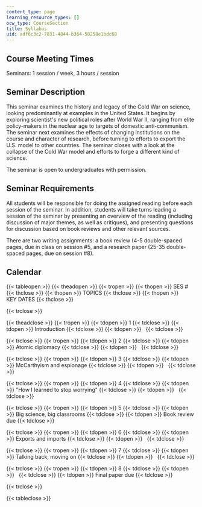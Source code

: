 ```yaml
---
content_type: page
learning_resource_types: []
ocw_type: CourseSection
title: Syllabus
uid: adf6c3c2-7831-4844-b364-58258e1bdc68
---
```


Course Meeting Times
--------------------

Seminars: 1 session / week, 3 hours / session

Seminar Description
-------------------

This seminar examines the history and legacy of the Cold War on science, looking predominantly at examples in the United States. It begins by exploring scientist's new political roles after World War II, ranging from elite policy-makers in the nuclear age to targets of domestic anti-communism. The seminar next examines the effects of changing institutions on the course and character of research, before turning to efforts to export the U.S. model to other countries. The seminar closes with a look at the collapse of the Cold War model and efforts to forge a different kind of science.

The seminar is open to undergraduates with permission.

Seminar Requirements
--------------------

All students will be responsible for doing the assigned reading before each session of the seminar. In addition, students will take turns leading a session of the seminar by presenting an overview of the reading (including discussion of major themes, as well as critiques), and presenting questions for discussion based on book reviews and other relevant sources.

There are two writing assignments: a book review (4-5 double-spaced pages, due in class on session #5, and a research paper (25-35 double-spaced pages, due on session #8).

Calendar
--------

{{< tableopen >}}
{{< theadopen >}}
{{< tropen >}}
{{< thopen >}}
SES #
{{< thclose >}}
{{< thopen >}}
TOPICS
{{< thclose >}}
{{< thopen >}}
KEY DATES
{{< thclose >}}

{{< trclose >}}

{{< theadclose >}}
{{< tropen >}}
{{< tdopen >}}
1
{{< tdclose >}}
{{< tdopen >}}
Introduction
{{< tdclose >}}
{{< tdopen >}}
 
{{< tdclose >}}

{{< trclose >}}
{{< tropen >}}
{{< tdopen >}}
2
{{< tdclose >}}
{{< tdopen >}}
Atomic diplomacy
{{< tdclose >}}
{{< tdopen >}}
 
{{< tdclose >}}

{{< trclose >}}
{{< tropen >}}
{{< tdopen >}}
3
{{< tdclose >}}
{{< tdopen >}}
McCarthyism and espionage
{{< tdclose >}}
{{< tdopen >}}
 
{{< tdclose >}}

{{< trclose >}}
{{< tropen >}}
{{< tdopen >}}
4
{{< tdclose >}}
{{< tdopen >}}
"How I learned to stop worrying"
{{< tdclose >}}
{{< tdopen >}}
 
{{< tdclose >}}

{{< trclose >}}
{{< tropen >}}
{{< tdopen >}}
5
{{< tdclose >}}
{{< tdopen >}}
Big science, big classrooms
{{< tdclose >}}
{{< tdopen >}}
Book review due
{{< tdclose >}}

{{< trclose >}}
{{< tropen >}}
{{< tdopen >}}
6
{{< tdclose >}}
{{< tdopen >}}
Exports and imports
{{< tdclose >}}
{{< tdopen >}}
 
{{< tdclose >}}

{{< trclose >}}
{{< tropen >}}
{{< tdopen >}}
7
{{< tdclose >}}
{{< tdopen >}}
Talking back, moving on
{{< tdclose >}}
{{< tdopen >}}
 
{{< tdclose >}}

{{< trclose >}}
{{< tropen >}}
{{< tdopen >}}
8
{{< tdclose >}}
{{< tdopen >}}
 
{{< tdclose >}}
{{< tdopen >}}
Final paper due
{{< tdclose >}}

{{< trclose >}}

{{< tableclose >}}